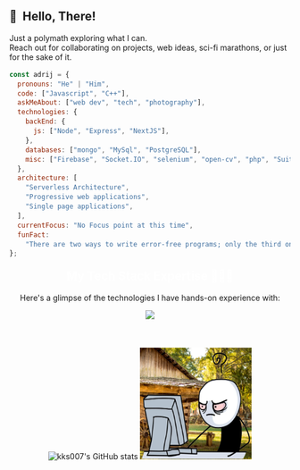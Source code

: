 ## 👋 &nbsp;Hello, There!
Just a polymath exploring what I can. <br>
Reach out for collaborating on projects, web ideas, sci-fi marathons, or just for the sake of it. 


```javascript
const adrij = {
  pronouns: "He" | "Him",
  code: ["Javascript", "C++"],
  askMeAbout: ["web dev", "tech", "photography"],
  technologies: {
    backEnd: {
      js: ["Node", "Express", "NextJS"],
    },
    databases: ["mongo", "MySql", "PostgreSQL"],
    misc: ["Firebase", "Socket.IO", "selenium", "open-cv", "php", "SuiteApp"],
  },
  architecture: [
    "Serverless Architecture",
    "Progressive web applications",
    "Single page applications",
  ],
  currentFocus: "No Focus point at this time",
  funFact:
    "There are two ways to write error-free programs; only the third one works",
};
```

<div id="technologies-section">
  <h2 align="center" style="margin-top: 20px; color: #fff;">My Tech Stack Expertise 👨🏻‍💻</h2>
  <p align="center">Here's a glimpse of the technologies I have hands-on experience with:</p>
  <div align="center">
    <a href="https://skillicons.dev">
      <img src="https://skillicons.dev/icons?i=js,nextjs,react,nodejs,express,redux,mongodb,supabase,git,github,html,css,tailwind,materialui,cpp,postman,figma,cpp,vscode,discord&perline=5" />
    </a>
  </div>
</div>
<br>
<br>



<div align = "center"> 

 ![kks007's GitHub stats](https://github-readme-streak-stats.herokuapp.com/?user=Adriz1611&theme=blueberry)  <img height="200px" width="200px" src="./assets/haha.png" > 

</div>

